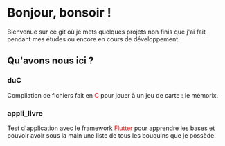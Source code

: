 # Bonjour, bonsoir !

Bienvenue sur ce git où je mets quelques projets non finis que j'ai fait pendant mes études ou encore en cours de développement.


## Qu'avons nous ici ?

### duC
Compilation de fichiers fait en <span style="color:red">C</span> pour jouer à un jeu de carte : le mémorix.

### appli_livre
Test d'application avec le framework <span style="color:red">Flutter</span> pour apprendre les bases et pouvoir avoir sous la main une liste de tous les bouquins que je possède.
